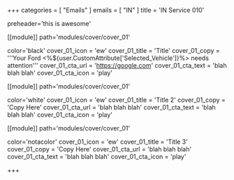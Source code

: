 +++
categories = [ "Emails" ]
emails = [ "IN" ]
title = 'IN Service 010'

preheader='this is awesome'

[[module]]
path='modules/cover/cover_01'

color='black'
cover_01_icon = 'ew'
cover_01_title = 'Title'
cover_01_copy = '''Your Ford <%${user.CustomAttribute['Selected_Vehicle']}%> needs attention'''
cover_01_cta_url = 'https://google.com'
cover_01_cta_text = 'blah blah blah'
cover_01_cta_icon = 'play'

[[module]]
path='modules/cover/cover_01'

color='white'
cover_01_icon = 'ew'
cover_01_title = 'Title 2'
cover_01_copy = 'Copy Here'
cover_01_cta_url = 'blah blah blah'
cover_01_cta_text = 'blah blah blah'
cover_01_cta_icon = 'play'

[[module]]
path='modules/cover/cover_01'

color='notacolor'
cover_01_icon = 'ew'
cover_01_title = 'Title 3'
cover_01_copy = 'Copy Here'
cover_01_cta_url = 'blah blah blah'
cover_01_cta_text = 'blah blah blah'
cover_01_cta_icon = 'play'

+++